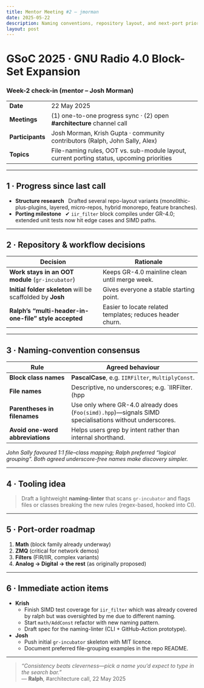 ```yaml
---
title: Mentor Meeting #2 – jmorman
date: 2025-05-22
description: Naming conventions, repository layout, and next-port priorities after the second week’s progress call with Josh Morman (plus #architecture sync).
layout: post
---
```


# GSoC 2025 · GNU Radio 4.0 Block-Set Expansion  
### Week-2 check-in (mentor – Josh Morman)

| | |
|---|---|
| **Date** | 22 May 2025 |
| **Meetings** | (1) one-to-one progress sync · (2) open **#architecture** channel call |
| **Participants** | Josh Morman, Krish Gupta · community contributors (Ralph, John Sally, Alex) |
| **Topics** | File-naming rules, OOT vs. sub-module layout, current porting status, upcoming priorities |

---

## 1 · Progress since last call <!--————————————————————-->

* **Structure research**  Drafted several repo-layout variants (monolithic-plus-plugins, layered, micro-repos, hybrid monorepo, feature branches).  
* **Porting milestone**  ✔ `iir_filter` block compiles under GR-4.0; extended unit tests now hit edge cases and SIMD paths.

---

## 2 · Repository & workflow decisions <!--——————————————————-->

| Decision | Rationale |
|----------|-----------|
| **Work stays in an OOT module** (`gr-incubator`) | Keeps GR-4.0 mainline clean until merge week. |
| **Initial folder skeleton** will be scaffolded by **Josh** | Gives everyone a stable starting point. |
| **Ralph’s “multi-header-in-one-file” style accepted** | Easier to locate related templates; reduces header churn. |

---

## 3 · Naming-convention consensus <!--———————————————————-->

| Rule | Agreed behaviour |
|------|------------------|
| **Block class names** | **PascalCase**, e.g. `IIRFilter`, `MultiplyConst`. |
| **File names** | Descriptive, no underscores; e.g. `IIRFilter.(hpp|cpp)`. |
| **Parentheses in filenames** | Use only where GR-4.0 already does (`Foo(simd).hpp`)—signals SIMD specialisations without underscores. |
| **Avoid one-word abbreviations** | Helps users grep by intent rather than internal shorthand. |

*John Sally favoured 1:1 file–class mapping; Ralph preferred “logical grouping”. Both agreed underscore-free names make discovery simpler.*

---

## 4 · Tooling idea

> Draft a lightweight **naming-linter** that scans `gr-incubator` and flags files or classes breaking the new rules (regex-based, hooked into CI).

---

## 5 · Port-order roadmap

1. **Math** (block family already underway)  
2. **ZMQ** (critical for network demos)  
3. **Filters** (FIR/IIR, complex variants)  
4. **Analog → Digital → the rest** (as originally proposed)

---

## 6 · Immediate action items

* **Krish**  
  * Finish SIMD test coverage for `iir_filter` which was already covered by ralph but was oversighted by me due to different naming.  
  * Start `math/AddConst` refactor with new naming pattern.  
  * Draft spec for the naming-linter (CLI + GitHub-Action prototype).
* **Josh**  
  * Push initial `gr-incubator` skeleton with MIT licence.  
  * Document preferred file-grouping examples in the repo README.

---

> _“Consistency beats cleverness—pick a name you’d expect to type in the search bar.”_  
> — **Ralph**, #architecture call, 22 May 2025
